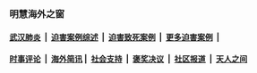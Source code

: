
### 明慧海外之窗

####  [武汉肺炎](indexes/365.md?t=05080400) &nbsp;|&nbsp;  [迫害案例综述](indexes/328.md?t=05080400) &nbsp;|&nbsp; [迫害致死案例](indexes/277.md?t=05080400)  &nbsp;|&nbsp; [更多迫害案例](indexes/81.md?t=05080400)  &nbsp;|&nbsp; 
####  [时事评论](indexes/19.md?t=05080400) &nbsp;|&nbsp; [海外简讯](indexes/245.md?t=05080400)&nbsp;|&nbsp;  [社会支持](indexes/140.md?t=05080400) &nbsp;|&nbsp; [褒奖决议](indexes/282.md?t=05080400) &nbsp;|&nbsp; [社区报道](indexes/91.md?t=05080400)  &nbsp;|&nbsp; [天人之间](indexes/78.md?t=05080400) 

